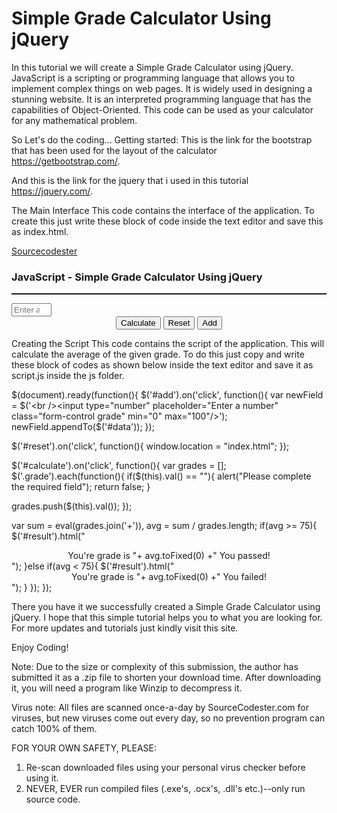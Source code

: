 # Simple Grade Calculator Using jQuery

In this tutorial we will create a Simple Grade Calculator using jQuery. JavaScript is a scripting or programming language that allows you to implement complex things on web pages. It is widely used in designing a stunning website. It is an interpreted programming language that has the capabilities of Object-Oriented. This code can be used as your calculator for any mathematical problem.

So Let's do the coding...
Getting started:
This is the link for the bootstrap that has been used for the layout of the calculator https://getbootstrap.com/.

And this is the link for the jquery that i used in this tutorial https://jquery.com/.

The Main Interface
This code contains the interface of the application. To create this just write these block of code inside the text editor and save this as index.html.

<!DOCTYPE html>
<html lang="en">
 <head>
 <meta charset="UTF-8" name="viewport" content="width=device-width, initial-scale=1"/>
 <link rel="stylesheet" type="text/css" href="css/bootstrap.css"/>
 </head>
<body>
 <nav class="navabar navbar-default">
 <div class="container-fluid">
 <a class="navbar-brand" href="https://sourcecodester.com">Sourcecodester</a>
 </div>
 </nav>
 <div class="col-md-3"></div>
 <div class="col-md-6 well">
 <h3 class="text-primary">JavaScript - Simple Grade Calculator Using jQuery</h3>
 <hr style="border-top:1px dotted;"/>
 <div class="col-md-3"></div>
 <div class="col-md-6">
 <div class="form-group" id="data">
 <input type="number" placeholder="Enter a number" class="form-control grade" min="0" max="100"/>
 </div>
 <div id="result">
 </div>
 <center><button class="btn btn-primary" id="calculate"><span class="glyphicon glyphicon-credit-card"></span> Calculate</button> <button class="btn btn-success" id="reset"><span class="glyphicon glyphicon-refresh"></span> Reset</button> <button class="btn btn-warning" id="add"><span class="glyphicon glyphicon-plus"></span> Add</button></center>
 </div>
 </div>
<script src="js/jquery-3.2.1.min.js"></script>
<script src="js/script.js"></script>
</body>
</html>

Creating the Script
This code contains the script of the application. This will calculate the average of the given grade. To do this just copy and write these block of codes as shown below inside the text editor and save it as script.js inside the js folder.

$(document).ready(function(){
 $('#add').on('click', function(){
 var newField = $('<br /><input type="number" placeholder="Enter a number" class="form-control grade" min="0" max="100"/>');
 newField.appendTo($('#data'));
 });
 
 $('#reset').on('click', function(){
 window.location = "index.html";
 });
 
 $('#calculate').on('click', function(){
 var grades = [];
 $('.grade').each(function(){
 if($(this).val() == ""){
 alert("Please complete the required field");
 return false;
 }
 
 grades.push($(this).val());
 });
 
 var sum = eval(grades.join('+')), avg = sum / grades.length;
 if(avg >= 75){
 $('#result').html("<center>You're grade is <label class='text-primary'>"+ avg.toFixed(0) +"</label> <label class='text-success'>You passed!</label></center>");
 }else if(avg < 75){
 $('#result').html("<center>You're grade is <label class='text-primary'>"+ avg.toFixed(0) +"</label> <label class='text-danger'>You failed!</label></center>");
 }
 });
});

There you have it we successfully created a Simple Grade Calculator using jQuery. I hope that this simple tutorial helps you to what you are looking for. For more updates and tutorials just kindly visit this site.

Enjoy Coding!


Note: Due to the size or complexity of this submission, the author has submitted it as a .zip file to shorten your download time. After downloading it, you will need a program like Winzip to decompress it.

Virus note: All files are scanned once-a-day by SourceCodester.com for viruses, but new viruses come out every day, so no prevention program can catch 100% of them.

FOR YOUR OWN SAFETY, PLEASE:

1. Re-scan downloaded files using your personal virus checker before using it.
2. NEVER, EVER run compiled files (.exe's, .ocx's, .dll's etc.)--only run source code.
